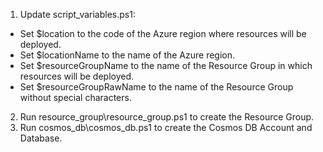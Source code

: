 ﻿1. Update script_variables.ps1:
  - Set $location to the code of the Azure region where resources will be deployed.
  - Set $locationName to the name of the Azure region.
  - Set $resourceGroupName to the name of the Resource Group in which resources will be deployed.
  - Set $resourceGroupRawName to the name of the Resource Group without special characters.
2. Run resource\_group\resource\_group.ps1 to create the Resource Group.
3. Run cosmos\_db\cosmos\_db.ps1 to create the Cosmos DB Account and Database.

